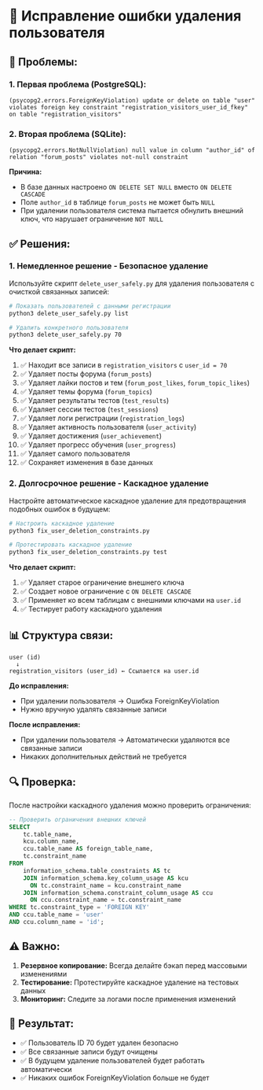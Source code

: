 # 🔧 Исправление ошибки удаления пользователя

## 🚨 **Проблемы:**

### **1. Первая проблема (PostgreSQL):**
```
(psycopg2.errors.ForeignKeyViolation) update or delete on table "user" violates foreign key constraint "registration_visitors_user_id_fkey" on table "registration_visitors"
```

### **2. Вторая проблема (SQLite):**
```
(psycopg2.errors.NotNullViolation) null value in column "author_id" of relation "forum_posts" violates not-null constraint
```

**Причина:** 
- В базе данных настроено `ON DELETE SET NULL` вместо `ON DELETE CASCADE`
- Поле `author_id` в таблице `forum_posts` не может быть `NULL`
- При удалении пользователя система пытается обнулить внешний ключ, что нарушает ограничение `NOT NULL`

## ✅ **Решения:**

### **1. Немедленное решение - Безопасное удаление**

Используйте скрипт `delete_user_safely.py` для удаления пользователя с очисткой связанных записей:

```bash
# Показать пользователей с данными регистрации
python3 delete_user_safely.py list

# Удалить конкретного пользователя
python3 delete_user_safely.py 70
```

**Что делает скрипт:**
1. ✅ Находит все записи в `registration_visitors` с `user_id = 70`
2. ✅ Удаляет посты форума (`forum_posts`)
3. ✅ Удаляет лайки постов и тем (`forum_post_likes`, `forum_topic_likes`)
4. ✅ Удаляет темы форума (`forum_topics`)
5. ✅ Удаляет результаты тестов (`test_results`)
6. ✅ Удаляет сессии тестов (`test_sessions`)
7. ✅ Удаляет логи регистрации (`registration_logs`)
8. ✅ Удаляет активность пользователя (`user_activity`)
9. ✅ Удаляет достижения (`user_achievement`)
10. ✅ Удаляет прогресс обучения (`user_progress`)
11. ✅ Удаляет самого пользователя
12. ✅ Сохраняет изменения в базе данных

### **2. Долгосрочное решение - Каскадное удаление**

Настройте автоматическое каскадное удаление для предотвращения подобных ошибок в будущем:

```bash
# Настроить каскадное удаление
python3 fix_user_deletion_constraints.py

# Протестировать каскадное удаление
python3 fix_user_deletion_constraints.py test
```

**Что делает скрипт:**
1. ✅ Удаляет старое ограничение внешнего ключа
2. ✅ Создает новое ограничение с `ON DELETE CASCADE`
3. ✅ Применяет ко всем таблицам с внешними ключами на `user.id`
4. ✅ Тестирует работу каскадного удаления

## 📊 **Структура связи:**

```
user (id) 
  ↓
registration_visitors (user_id) ← Ссылается на user.id
```

**До исправления:**
- При удалении пользователя → Ошибка ForeignKeyViolation
- Нужно вручную удалять связанные записи

**После исправления:**
- При удалении пользователя → Автоматически удаляются все связанные записи
- Никаких дополнительных действий не требуется

## 🔍 **Проверка:**

После настройки каскадного удаления можно проверить ограничения:

```sql
-- Проверить ограничения внешних ключей
SELECT 
    tc.table_name, 
    kcu.column_name, 
    ccu.table_name AS foreign_table_name,
    tc.constraint_name
FROM 
    information_schema.table_constraints AS tc 
    JOIN information_schema.key_column_usage AS kcu
      ON tc.constraint_name = kcu.constraint_name
    JOIN information_schema.constraint_column_usage AS ccu
      ON ccu.constraint_name = tc.constraint_name
WHERE tc.constraint_type = 'FOREIGN KEY' 
AND ccu.table_name = 'user'
AND ccu.column_name = 'id';
```

## ⚠️ **Важно:**

1. **Резервное копирование:** Всегда делайте бэкап перед массовыми изменениями
2. **Тестирование:** Протестируйте каскадное удаление на тестовых данных
3. **Мониторинг:** Следите за логами после применения изменений

## 🎯 **Результат:**

- ✅ Пользователь ID 70 будет удален безопасно
- ✅ Все связанные записи будут очищены
- ✅ В будущем удаление пользователей будет работать автоматически
- ✅ Никаких ошибок ForeignKeyViolation больше не будет
